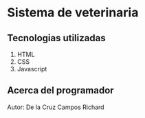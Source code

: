 # Sistema de veterinaria
## Tecnologias utilizadas
1. HTML
2. CSS
3. Javascript

## Acerca del programador
Autor: De la Cruz Campos Richard

